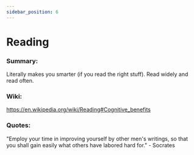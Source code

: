 ```yaml
---
sidebar_position: 6
---
```


# Reading

### Summary: 

Literally makes you smarter (if you read the right stuff). Read widely and read often.


### Wiki:

https://en.wikipedia.org/wiki/Reading#Cognitive_benefits

### Quotes:

"Employ your time in improving yourself by other men's writings, so that you shall gain easily what others have labored hard for." - Socrates





